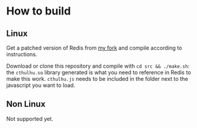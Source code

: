 # How to build

## Linux

Get a patched version of Redis from [my fork](https://github.com/sklivvz/redis) and compile according to instructions.

Download or clone this repository and compile with `cd src && ./make.sh`: the `cthulhu.so` library generated is what you need to reference in Redis to make this work. `cthulhu.js` needs to be included in the folder next to the javascript you want to load.

## Non Linux

Not supported yet.
